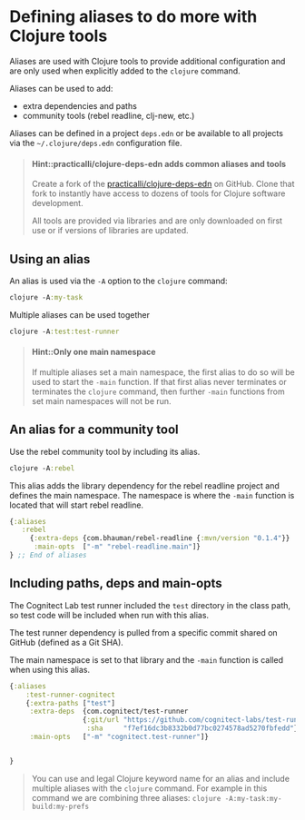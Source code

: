 # Defining aliases to do more with Clojure tools
Aliases are used with Clojure tools to provide additional configuration and are only used when explicitly added to the `clojure` command.

Aliases can be used to add:
* extra dependencies and paths
* community tools (rebel readline, clj-new, etc.)

Aliases can be defined in a project `deps.edn` or be available to all projects via the `~/.clojure/deps.edn` configuration file.

> #### Hint::practicalli/clojure-deps-edn adds common aliases and tools
> Create a fork of the [practicalli/clojure-deps-edn](https://github.com/practicalli/clojure-deps-edn) on GitHub. Clone that fork to instantly have access to dozens of tools for Clojure software development.
>
> All tools are provided via libraries and are only downloaded on first use or if versions of libraries are updated.


## Using an alias
An alias is used via the `-A` option to the `clojure` command:
```clojure
clojure -A:my-task
```
Multiple aliases can be used together
```clojure
clojure -A:test:test-runner
```

> #### Hint::Only one main namespace
> If multiple aliases set a main namespace, the first alias to do so will be used to start the `-main` function.  If that first alias never terminates or terminates the `clojure` command, then further `-main` functions from set main namespaces will not be run.


## An alias for a community tool
Use the rebel community tool by including its alias.
```clojure
clojure -A:rebel
```

This alias adds the library dependency for the rebel readline project and defines the main namespace.  The namespace is where the `-main` function is located that will start rebel readline.

```clojure
{:aliases
   :rebel
     {:extra-deps {com.bhauman/rebel-readline {:mvn/version "0.1.4"}}
      :main-opts  ["-m" "rebel-readline.main"]}
} ;; End of aliases
```

## Including paths, deps and main-opts
The Cognitect Lab test runner included the `test` directory in the class path, so test code will be included when run with this alias.

The test runner dependency is pulled from a specific commit shared on GitHub (defined as a Git SHA).

The main namespace is set to that library and the `-main` function is called when using this alias.

```clojure
{:aliases
    :test-runner-cognitect
    {:extra-paths ["test"]
     :extra-deps  {com.cognitect/test-runner
                  {:git/url "https://github.com/cognitect-labs/test-runner.git"
                   :sha     "f7ef16dc3b8332b0d77bc0274578ad5270fbfedd"}}
     :main-opts   ["-m" "cognitect.test-runner"]}


}
```



> You can use and legal Clojure keyword name for an alias and include multiple aliases with the `clojure` command.  For example in this command we are combining three aliases:
> `clojure -A:my-task:my-build:my-prefs`


<!-- TODO content to add -->

<!--  ;;   resolve-deps aliases (-R) affect dependency resolution, options: -->
<!--   ;;     :extra-deps - specifies extra deps to add to :deps -->
<!--   ;;     :override-deps - specifies a coordinate to use instead of that in :deps -->
<!--   ;;     :default-deps - specifies a coordinate to use for a lib if one isn't found -->
<!--   ;;   make-classpath aliases (-C) affect the classpath generation, options: -->
<!--   ;;     :extra-paths - vector of additional paths to add to the classpath -->
<!--   ;;     :classpath-overrides - map of lib to path that overrides the result of resolving deps -->
